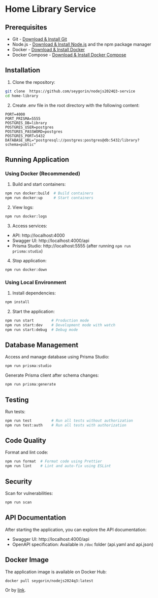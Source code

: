# Home Library Service

## Prerequisites

- Git - [Download & Install Git](https://git-scm.com/downloads)
- Node.js - [Download & Install Node.js](https://nodejs.org/en/download/) and the npm package manager
- Docker - [Download & Install Docker](https://docs.docker.com/get-docker/)
- Docker Compose - [Download & Install Docker Compose](https://docs.docker.com/compose/install/)

## Installation

1. Clone the repository:
```bash
git clone  https://github.com/seygorin/nodejs2024Q3-service
cd home-library
```

2. Create .env file in the root directory with the following content:
```env
PORT=4000
PORT_PRISMA=5555
POSTGRES_DB=library
POSTGRES_USER=postgres
POSTGRES_PASSWORD=postgres
POSTGRES_PORT=5432
DATABASE_URL="postgresql://postgres:postgres@db:5432/library?schema=public"
```

## Running Application

### Using Docker (Recommended)

1. Build and start containers:
```bash
npm run docker:build  # Build containers
npm run docker:up     # Start containers
```

2. View logs:
```bash
npm run docker:logs
```

3. Access services:
- API: http://localhost:4000
- Swagger UI: http://localhost:4000/api
- Prisma Studio: http://localhost:5555 (after running `npm run prisma:studio`)

4. Stop application:
```bash
npm run docker:down
```

### Using Local Environment

1. Install dependencies:
```bash
npm install
```

2. Start the application:
```bash
npm run start        # Production mode
npm run start:dev    # Development mode with watch
npm run start:debug  # Debug mode
```

## Database Management

Access and manage database using Prisma Studio:
```bash
npm run prisma:studio
```

Generate Prisma client after schema changes:
```bash
npm run prisma:generate
```

## Testing

Run tests:
```bash
npm run test         # Run all tests without authorization
npm run test:auth    # Run all tests with authorization
```

## Code Quality

Format and lint code:
```bash
npm run format  # Format code using Prettier
npm run lint    # Lint and auto-fix using ESLint
```

## Security

Scan for vulnerabilities:
```bash
npm run scan
```

## API Documentation

After starting the application, you can explore the API documentation:
- Swagger UI: http://localhost:4000/api
- OpenAPI specification: Available in `/doc` folder (api.yaml and api.json)

## Docker Image

The application image is available on Docker Hub:
```bash
docker pull seygorin/nodejs2024q3:latest
```

Or by [link](https://hub.docker.com/r/seygorin/nodejs2024q3).
